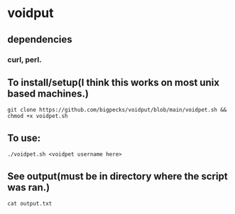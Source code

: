 # voidput
## dependencies
### curl, perl.
## To install/setup(I think this works on most unix based machines.)
`git clone https://github.com/bigpecks/voidput/blob/main/voidpet.sh && chmod +x voidpet.sh`
## To use:
`./voidpet.sh <voidpet username here>`
## See output(must be in directory where the script was ran.)
`cat output.txt`

